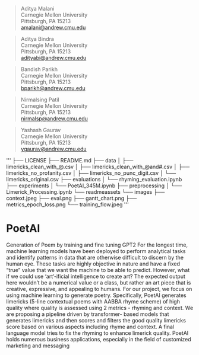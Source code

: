 >Aditya Malani\
>Carnegie Mellon University\
>Pittsburgh, PA 15213\
amalani@andrew.cmu.edu

>Aditya Bindra\
>Carnegie Mellon University\
>Pittsburgh, PA 15213\
adityabi@andrew.cmu.edu

>Bandish Parikh\
>Carnegie Mellon University\
>Pittsburgh, PA 15213\
>bparikh@andrew.cmu.edu

>Nirmalsing Patil\
>Carnegie Mellon University\
>Pittsburgh, PA 15213\
>nirmalsp@andrew.cmu.edu

>Yashash Gaurav\
>Carnegie Mellon University\
>Pittsburgh, PA 15213\
ygaurav@andrew.cmu.edu

'''
├── LICENSE
├── README.md
├── data
│   ├── limericks_clean_with_@.csv
│   ├── limericks_clean_with_@and#.csv
│   ├── limericks_no_profanity.csv
│   ├── limericks_no_punc_digit.csv
│   └── limericks_original.csv
├── evaluations
│   └── rhyming_evaluation.ipynb
├── experiments
│   └── PoetAI_345M.ipynb
├── preprocessing
│   └── Limerick_Processing.ipynb
└── readmeassets
    └── images
        ├── context.jpeg
        ├── eval.png
        ├── gantt_chart.png
        ├── metrics_epoch_loss.png
        └── training_flow.jpeg
'''
# PoetAI
Generation of Poem by training and fine tuning GPT2
For the longest time, machine learning models have been deployed to perform
analytical tasks and identify patterns in data that are otherwise difficult to discern
by the human eye. These tasks are highly objective in nature and have a fixed
“true” value that we want the machine to be able to predict. However, what if we
could use ‘art’-ificial intelligence to create art? The expected output here wouldn’t
be a numerical value or a class, but rather an art piece that is creative, expressive,
and appealing to humans. For our project, we focus on using machine learning to
generate poetry. Specifically, PoetAI generates limericks (5-line contextual poems
with AABBA rhyme scheme) of high quality where quality is assessed using 2
metrics - rhyming and context. We are proposing a pipeline driven by transformer-
based models that generates limericks and then scores and filters the good quality
limericks score based on various aspects including rhyme and context. A final
language model tries to fix the rhyming to enhance limerick quality. PoetAI holds
numerous business applications, especially in the field of customized marketing
and messaging
